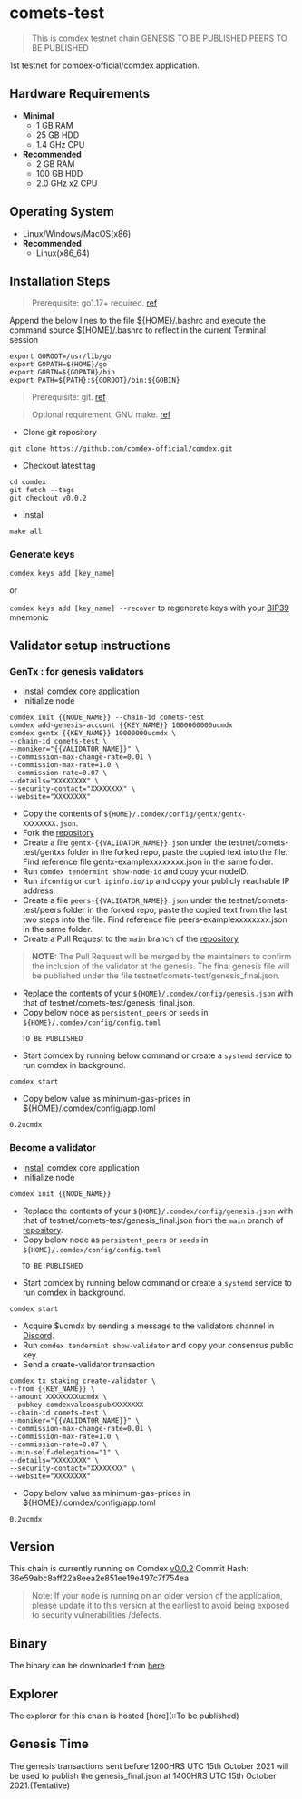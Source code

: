 # comets-test
> This is comdex testnet chain
> GENESIS TO BE  PUBLISHED
> PEERS TO BE PUBLISHED

1st testnet for comdex-official/comdex application.

## Hardware Requirements
* **Minimal**
    * 1 GB RAM
    * 25 GB HDD
    * 1.4 GHz CPU
* **Recommended**
    * 2 GB RAM
    * 100 GB HDD
    * 2.0 GHz x2 CPU

## Operating System
* Linux/Windows/MacOS(x86)
* **Recommended**
    * Linux(x86_64)

## Installation Steps
>Prerequisite: go1.17+ required. [ref](https://golang.org/doc/install)

   Append the below lines to the file ${HOME}/.bashrc and execute the command source ${HOME}/.bashrc to reflect in the current Terminal session
   ```shell
   export GOROOT=/usr/lib/go
   export GOPATH=${HOME}/go
   export GOBIN=${GOPATH}/bin
   export PATH=${PATH}:${GOROOT}/bin:${GOBIN}
   ```

>Prerequisite: git. [ref](https://github.com/git/git)

>Optional requirement: GNU make. [ref](https://www.gnu.org/software/make/manual/html_node/index.html)

* Clone git repository
```shell
git clone https://github.com/comdex-official/comdex.git
```
* Checkout latest tag
```shell
cd comdex
git fetch --tags
git checkout v0.0.2
```
* Install
```shell
make all
```

### Generate keys

`comdex keys add [key_name]`

or

`comdex keys add [key_name] --recover` to regenerate keys with your [BIP39](https://github.com/bitcoin/bips/tree/master/bip-0039) mnemonic


## Validator setup instructions

### GenTx : for genesis validators

* [Install](#installation-steps) comdex core application
* Initialize node
```shell
comdex init {{NODE_NAME}} --chain-id comets-test
comdex add-genesis-account {{KEY_NAME}} 1000000000ucmdx
comdex gentx {{KEY_NAME}} 10000000ucmdx \
--chain-id comets-test \
--moniker="{{VALIDATOR_NAME}}" \
--commission-max-change-rate=0.01 \
--commission-max-rate=1.0 \
--commission-rate=0.07 \
--details="XXXXXXXX" \
--security-contact="XXXXXXXX" \
--website="XXXXXXXX"
```
* Copy the contents of `${HOME}/.comdex/config/gentx/gentx-XXXXXXXX.json`.
* Fork the [repository](https://github.com/comdex-official/networks/)
* Create a file `gentx-{{VALIDATOR_NAME}}.json` under the testnet/comets-test/gentxs folder in the forked repo, paste the copied text into the file. Find reference file gentx-examplexxxxxxxx.json in the same folder.
* Run `comdex tendermint show-node-id` and copy your nodeID.
* Run `ifconfig` or `curl ipinfo.io/ip` and copy your publicly reachable IP address.
* Create a file `peers-{{VALIDATOR_NAME}}.json` under the testnet/comets-test/peers folder in the forked repo, paste the copied text from the last two steps into the file. Find reference file peers-examplexxxxxxxx.json in the same folder.
* Create a Pull Request to the `main` branch of the [repository](https://github.com/comdex-official/networks)
>**NOTE:** The Pull Request will be merged by the maintainers to confirm the inclusion of the validator at the genesis. The final genesis file will be published under the file testnet/comets-test/genesis_final.json.
* Replace the contents of your `${HOME}/.comdex/config/genesis.json` with that of testnet/comets-test/genesis_final.json.
* Copy below node as `persistent_peers` or `seeds` in `${HOME}/.comdex/config/config.toml`
 
```shell
   TO BE PUBLISHED
```
* Start comdex by running below command or create a `systemd` service to run comdex in background.
```shell
comdex start
```
* Copy below value as minimum-gas-prices in ${HOME}/.comdex/config/app.toml
```shell
0.2ucmdx
```

### Become a validator

* [Install](#installation-steps) comdex core application
* Initialize node
```shell
comdex init {{NODE_NAME}}
```
* Replace the contents of your `${HOME}/.comdex/config/genesis.json` with that of testnet/comets-test/genesis_final.json from the `main` branch of [repository](https://github.com/comdex-official/networks).
* Copy below node as `persistent_peers` or `seeds` in `${HOME}/.comdex/config/config.toml`
```shell
   TO BE PUBLISHED
```
* Start comdex by running below command or create a `systemd` service to run comdex in background.
```shell
comdex start
```
* Acquire $ucmdx by sending a message to the validators channel in [Discord](https://discord.gg/gH6RTrnexk).
* Run `comdex tendermint show-validator` and copy your consensus public key.
* Send a create-validator transaction
```
comdex tx staking create-validator \
--from {{KEY_NAME}} \
--amount XXXXXXXXucmdx \
--pubkey comdexvalconspubXXXXXXXX
--chain-id comets-test \
--moniker="{{VALIDATOR_NAME}}" \
--commission-max-change-rate=0.01 \
--commission-max-rate=1.0 \
--commission-rate=0.07 \
--min-self-delegation="1" \
--details="XXXXXXXX" \
--security-contact="XXXXXXXX" \
--website="XXXXXXXX"
```

* Copy below value as minimum-gas-prices in ${HOME}/.comdex/config/app.toml
```shell
0.2ucmdx
```

## Version
This chain is currently running on Comdex [v0.0.2](https://github.com/comdex-official/comdex/releases/tag/v0.0.2)
Commit Hash: 36e59abc8aff22a8eea2e851ee19e497c7f754ea
>Note: If your node is running on an older version of the application, please update it to this version at the earliest to avoid being exposed to security vulnerabilities /defects.

## Binary
The binary can be downloaded from [here](https://github.com/comdex-official/comdex/releases/tag/v0.0.2).

## Explorer
The explorer for this chain is hosted [here](::To be published)

## Genesis Time
The genesis transactions sent before 1200HRS UTC 15th October 2021 will be used to publish the genesis_final.json at 1400HRS UTC 15th October 2021.(Tentative)
